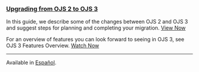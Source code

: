 
### [ Upgrading from OJS 2 to OJS 3 ](/upgrading-ojs-2-to-3/)

In this guide, we describe some of the changes between OJS 2 and OJS 3 and suggest steps for planning and completing your migration. [View Now](/upgrading-ojs-2-to-3/)

For an overview of features you can look forward to seeing in OJS 3, see OJS 3 Features Overview. [Watch Now](http://www.youtube.com/watch?feature=player_embedded&v=UFkEj2kXd-0&list=PLg358gdRUrDX7Ai8HcN2vqPM1g0HHG7nu) 

---

<span class='fa fa-language'></span> Available in [Español](/upgrading-ojs-2-to-3/es/).
